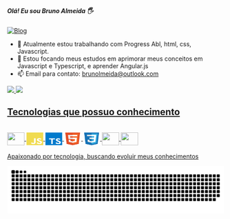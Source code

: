 
##### Olá! Eu sou Bruno Almeida 🖐️

[![Blog](https://img.shields.io/badge/LinkedIn-0077B5?style=for-the-badge&logo=linkedin&logoColor=white)](https://www.linkedin.com/in/bruno-h/)  

- 🔭 Atualmente estou trabalhando com Progress Abl, html, css, Javascript.
- 🌱 Estou focando meus estudos em aprimorar meus conceitos em Javascript e Typescript, e aprender Angular.js
- 📫 Email para contato: brunolmeida@outlook.com

<div> 
  <a href="https://github.com/bruunooAlmeida">
    <img height="180em" src="https://github-readme-stats.vercel.app/api?username=bruunooAlmeida&show_icons=true&theme=gotham&include_all_commits=true&count_private=true"/>
    <img height="180em" src="https://github-readme-stats.vercel.app/api/top-langs/?username=bruunooAlmeida&layout=compact&langs_count=7&theme=gotham"/>
</div>

## Tecnologias que possuo conhecimento
<div style="display: inline_block"><br>
  <img align="center" height="30" width="40" src='https://cdn.jsdelivr.net/gh/devicons/devicon/icons/nodejs/nodejs-original.svg'>
  <img align="center" height="30" width="40" src="https://raw.githubusercontent.com/devicons/devicon/master/icons/javascript/javascript-plain.svg">
  <img align="center" height="30" width="40" src="https://raw.githubusercontent.com/devicons/devicon/master/icons/typescript/typescript-plain.svg">
  <img align="center" height="30" width="40" src="https://raw.githubusercontent.com/devicons/devicon/master/icons/html5/html5-original.svg">
  <img align="center" height="30" width="40" src="https://raw.githubusercontent.com/devicons/devicon/master/icons/css3/css3-original.svg">
  <img align="center" height="30" width="40" src='https://cdn.jsdelivr.net/gh/devicons/devicon/icons/mysql/mysql-original.svg'>
  <img align="center" height="30" width="40" src='https://cdn.jsdelivr.net/gh/devicons/devicon/icons/git/git-original.svg'>  
</div>

<div style="display: inline_block"><br>
   Apaixonado por tecnologia, buscando evoluir meus conhecimentos
</div>

![Snake animation](https://github.com/ThiagoBussola/ThiagoBussola/blob/output/github-contribution-grid-snake.svg)